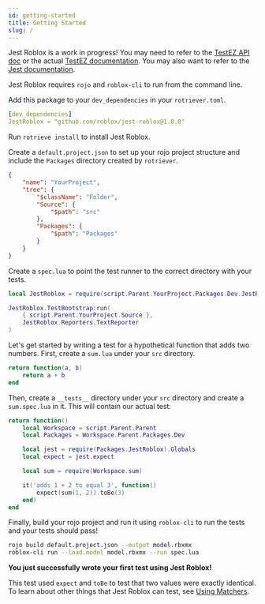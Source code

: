 ```yaml
---
id: getting-started
title: Getting Started
slug: /
---
```


Jest Roblox is a work in progress! You may need to refer to the [TestEZ API doc](testez) or the actual [TestEZ documentation](https://roblox.github.io/testez). You may also want to refer to the [Jest documentation](https://jestjs.io/docs/en/26.5/getting-started.html).

Jest Roblox requires `rojo` and `roblox-cli` to run from the command line.

Add this package to your `dev_dependencies` in your `rotriever.toml`.
```yaml title="rotriever.toml"
[dev_dependencies]
JestRoblox = "github.com/roblox/jest-roblox@1.0.0"
```

Run `rotrieve install` to install Jest Roblox.

Create a `default.project.json` to set up your rojo project structure and include the `Packages` directory created by `rotriever`.
```json title="default.project.json"
{
	"name": "YourProject",
	"tree": {
		"$className": "Folder",
		"Source": {
			"$path": "src"
		},
		"Packages": {
			"$path": "Packages"
		}
	}
}
```

Create a `spec.lua` to point the test runner to the correct directory with your tests.
```lua title="spec.lua"
local JestRoblox = require(script.Parent.YourProject.Packages.Dev.JestRoblox)

JestRoblox.TestBootstrap:run(
	{ script.Parent.YourProject.Source },
	JestRoblox.Reporters.TextReporter
)
```

Let's get started by writing a test for a hypothetical function that adds two numbers. First, create a `sum.lua` under your `src` directory.
```lua title="sum.lua"
return function(a, b)
	return a + b
end
```

Then, create a `__tests__` directory under your `src` directory and create a `sum.spec.lua` in it. This will contain our actual test:
```lua title="sum.spec.lua"
return function()
	local Workspace = script.Parent.Parent
	local Packages = Workspace.Parent.Packages.Dev

	local jest = require(Packages.JestRoblox).Globals
	local expect = jest.expect

	local sum = require(Workspace.sum)

	it('adds 1 + 2 to equal 3', function()
		expect(sum(1, 2)).toBe(3)
	end)
end
```

Finally, build your rojo project and run it using `roblox-cli` to run the tests and your tests should pass!
```bash
rojo build default.project.json --output model.rbxmx
roblox-cli run --load.model model.rbxmx --run spec.lua
```

**You just successfully wrote your first test using Jest Roblox!**

This test used `expect` and `toBe` to test that two values were exactly identical. To learn about other things that Jest Roblox can test, see [Using Matchers](using-matchers).